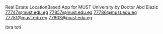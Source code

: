 Real Estate LocationBased App for MUST University by Doctor Abd Elaziz 
77747@must.edu.eg
77857@must.edu.eg
77786@must.edu.eg
77751@must.edu.eg
77803@must.edu.eg

ibra
toti